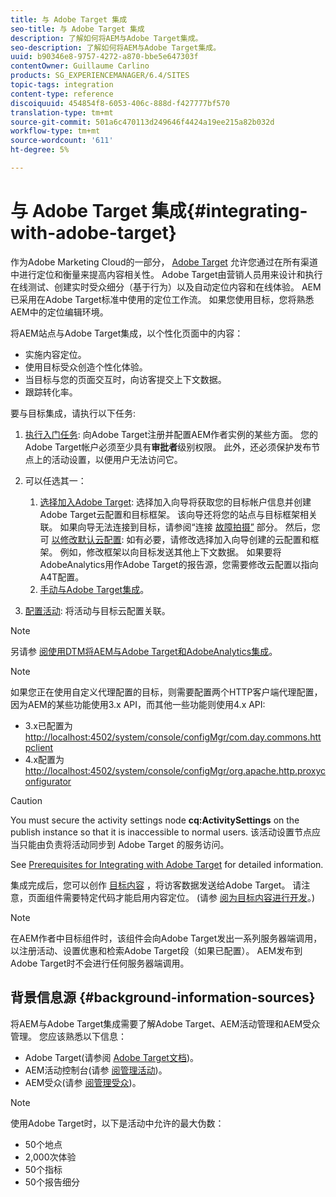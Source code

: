 ```yaml
---
title: 与 Adobe Target 集成
seo-title: 与 Adobe Target 集成
description: 了解如何将AEM与Adobe Target集成。
seo-description: 了解如何将AEM与Adobe Target集成。
uuid: b90346e8-9757-4272-a870-bbe5e647303f
contentOwner: Guillaume Carlino
products: SG_EXPERIENCEMANAGER/6.4/SITES
topic-tags: integration
content-type: reference
discoiquuid: 454854f8-6053-406c-888d-f427777bf570
translation-type: tm+mt
source-git-commit: 501a6c470113d249646f4424a19ee215a82b032d
workflow-type: tm+mt
source-wordcount: '611'
ht-degree: 5%

---
```



# 与 Adobe Target 集成{#integrating-with-adobe-target}

作为Adobe Marketing Cloud的一部分， [Adobe Target](http://www.adobe.com/ro/solutions/testing-targeting/testandtarget.html) 允许您通过在所有渠道中进行定位和衡量来提高内容相关性。 Adobe Target由营销人员用来设计和执行在线测试、创建实时受众细分（基于行为）以及自动定位内容和在线体验。 AEM已采用在Adobe Target标准中使用的定位工作流。 如果您使用目标，您将熟悉AEM中的定位编辑环境。

将AEM站点与Adobe Target集成，以个性化页面中的内容：

* 实施内容定位。
* 使用目标受众创造个性化体验。
* 当目标与您的页面交互时，向访客提交上下文数据。
* 跟踪转化率。

要与目标集成，请执行以下任务:

1. [执行入门任务](/help/sites-administering/target-requirements.md): 向Adobe Target注册并配置AEM作者实例的某些方面。 您的Adobe Target帐户必须至少具有**审批者**级别权限。 此外，还必须保护发布节点上的活动设置，以便用户无法访问它。

1. 可以任选其一：

   1. [选择加入Adobe Target](/help/sites-administering/opt-in.md): 选择加入向导将获取您的目标帐户信息并创建Adobe Target云配置和目标框架。 该向导还将您的站点与目标框架相关联。 如果向导无法连接到目标，请参阅“连接 [故障拍摄”](/help/sites-administering/target-configuring.md#troubleshooting-target-connection-problems) 部分。 然后，您可 [以修改默认云配置](/help/sites-administering/target-configuring.md#modifying-the-opt-in-wizard-configurations): 如有必要，请修改选择加入向导创建的云配置和框架。 例如，修改框架以向目标发送其他上下文数据。 如果要将AdobeAnalytics用作Adobe Target的报告源，您需要修改云配置以指向A4T配置。
   1. [手动与Adobe Target集成](/help/sites-administering/target-configuring.md#manually-integrating-with-adobe-target)。

1. [配置活动](/help/sites-authoring/activitylib.md): 将活动与目标云配置关联。

>[!NOTE]
>
>另请参 [阅使用DTM将AEM与Adobe Target和AdobeAnalytics集成](https://helpx.adobe.com/experience-manager/using/integrate-digital-marketing-solutions.html)。

>[!NOTE]
>
>如果您正在使用自定义代理配置的目标，则需要配置两个HTTP客户端代理配置，因为AEM的某些功能使用3.x API，而其他一些功能则使用4.x API:
>
>* 3.x已配置为 [http://localhost:4502/system/console/configMgr/com.day.commons.httpclient](http://localhost:4502/system/console/configMgr/com.day.commons.httpclient)
>* 4.x配置为 [http://localhost:4502/system/console/configMgr/org.apache.http.proxyconfigurator](http://localhost:4502/system/console/configMgr/org.apache.http.proxyconfigurator)

>



>[!CAUTION]
>
>You must secure the activity settings node **cq:ActivitySettings** on the publish instance so that it is inaccessible to normal users. 该活动设置节点应当只能由负责将活动同步到 Adobe Target 的服务访问。
>
>See [Prerequisites for Integrating with Adobe Target](/help/sites-administering/target-requirements.md#securing-the-activity-settings-node) for detailed information.

集成完成后，您可以创作 [目标内容](/help/sites-authoring/content-targeting-touch.md) ，将访客数据发送给Adobe Target。 请注意，页面组件需要特定代码才能启用内容定位。 (请参 [阅为目标内容进行开发](/help/sites-developing/target.md)。)

>[!NOTE]
>
>在AEM作者中目标组件时，该组件会向Adobe Target发出一系列服务器端调用，以注册活动、设置优惠和检索Adobe Target段（如果已配置）。 AEM发布到Adobe Target时不会进行任何服务器端调用。

## 背景信息源 {#background-information-sources}

将AEM与Adobe Target集成需要了解Adobe Target、AEM活动管理和AEM受众管理。 您应该熟悉以下信息：

* Adobe Target(请参阅 [Adobe Target文档](https://docs.adobe.com/content/help/en/target/using/target-home.html))。
* AEM活动控制台(请参 [阅管理活动](/help/sites-authoring/activitylib.md))。
* AEM受众(请参 [阅管理受众](/help/sites-authoring/managing-audiences.md))。

>[!NOTE]
>
>使用Adobe Target时，以下是活动中允许的最大伪数：
>
>* 50个地点
>* 2,000次体验
>* 50个指标
>* 50个报告细分

>



